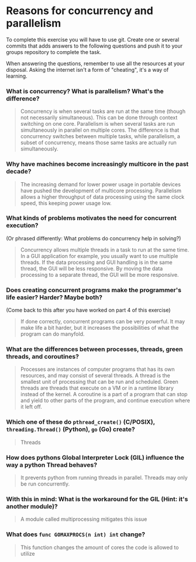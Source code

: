 # Reasons for concurrency and parallelism


To complete this exercise you will have to use git. Create one or several commits that adds answers to the following questions and push it to your groups repository to complete the task.

When answering the questions, remember to use all the resources at your disposal. Asking the internet isn't a form of "cheating", it's a way of learning.

 ### What is concurrency? What is parallelism? What's the difference?
 > Concurrency is when several tasks are run at the same time (though not necessarily simultaneous). This can be done through context switching on one core. Parallelism is when several tasks are run simultaneously in parallel on multiple cores. The difference is that concurrency switches between multiple tasks, while parallelism, a subset of concurrency, means those same tasks are actually run simultaneously.
 
 ### Why have machines become increasingly multicore in the past decade?
 > The increasing demand for lower power usage in portable devices have pushed the development of multicore processing. Parallelism allows a higher throughput of data processing using the same clock speed, this keeping power usage low.
 
 ### What kinds of problems motivates the need for concurrent execution?
 (Or phrased differently: What problems do concurrency help in solving?)
 > Concurrency allows multiple threads in a task to run at the same time. In a GUI application for example, you usually want to use multiple threads. If the data processing and GUI handling is in the same thread, the GUI will be less responsive. By moving the data processing to a separate thread, the GUI will be more responsive.

 ### Does creating concurrent programs make the programmer's life easier? Harder? Maybe both?
 (Come back to this after you have worked on part 4 of this exercise)
 > If done correctly, concurrent programs can be very powerful. It may make life a bit harder, but it increases the possibilities of what the program can do manyfold.
 
 ### What are the differences between processes, threads, green threads, and coroutines?
 > Processes are instances of computer programs that has its own resources, and may consist of several threads. A thread is the smallest unit of processing that can be run and scheduled. Green threads are threads that execute on a VM or in a runtime library instead of the kernel. A coroutine is a part of a program that can stop and yield to other parts of the program, and continue execution where it left off.
 
 ### Which one of these do `pthread_create()` (C/POSIX), `threading.Thread()` (Python), `go` (Go) create?
 > Threads
 
 ### How does pythons Global Interpreter Lock (GIL) influence the way a python Thread behaves?
 > It prevents python from running threads in parallel. Threads may only be run concurrently.
 
 ### With this in mind: What is the workaround for the GIL (Hint: it's another module)?
 > A module called multiprocessing mitigates this issue
 
 ### What does `func GOMAXPROCS(n int) int` change? 
 > This function changes the amount of cores the code is allowed to utilize
